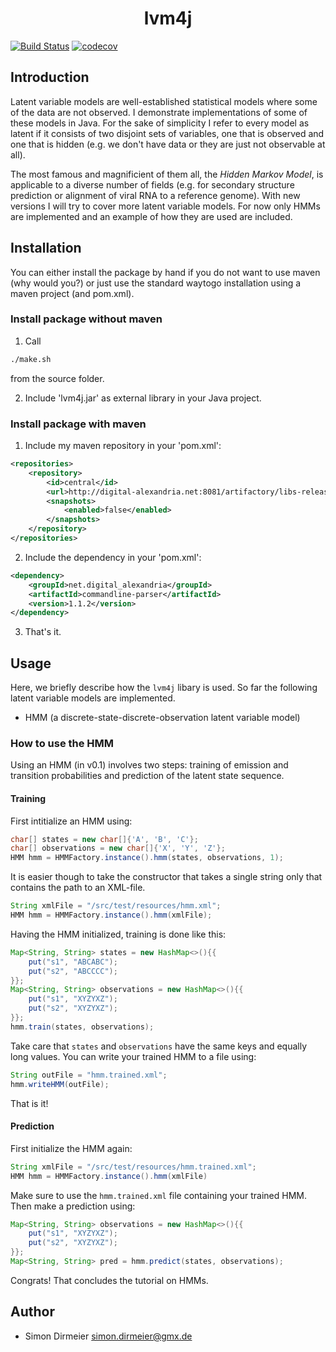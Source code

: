 <h1 align="center"> lvm4j </h1>

[![Build Status](https://travis-ci.org/rafstraumur/lvm4j.svg?branch=master)](https://travis-ci.org/rafstraumur/lvm4j.svg?branch=master)
[![codecov](https://codecov.io/gh/rafstraumur/lvm4j/branch/master/graph/badge.svg)](https://codecov.io/gh/rafstraumur/lvm4j)

## Introduction

Latent variable models are well-established statistical models where some of the data are not observed. I demonstrate implementations of some of these models in Java. For the sake of simplicity I refer to every model as latent if it consists of two disjoint sets of variables, one that is observed and one that is hidden (e.g. we don't have data or they are just not observable at all). 

The most famous and magnificient of them all, the <i>Hidden Markov Model</i>, is applicable to a diverse number of fields (e.g. for secondary structure prediction or alignment of viral RNA to a reference genome). With new versions I will try to cover more latent variable models. For now only HMMs are implemented and an example of how they are used are included.

## Installation
 
You can either install the package by hand if you do not want to use maven (why would you?) or just use the standard waytogo installation using a maven project (and pom.xml).

### Install package without maven

1. Call

```sh
./make.sh
```

from the source folder.

2. Include 'lvm4j.jar' as external library in your Java project.

### Install package with maven

1. Include my maven repository in your 'pom.xml':

```xml
<repositories>
	<repository>
    	<id>central</id>
    	<url>http://digital-alexandria.net:8081/artifactory/libs-release</url>
    	<snapshots>
    	    <enabled>false</enabled>
    	</snapshots>
	</repository>
</repositories>
```

2. Include the dependency in your 'pom.xml':

```xml
<dependency>
    <groupId>net.digital_alexandria</groupId>
    <artifactId>commandline-parser</artifactId>
    <version>1.1.2</version>
</dependency>
```

3. That's it.

## Usage

Here, we briefly describe how the <code>lvm4j</code> libary is used. So far the following latent variable models are implemented.

* HMM (a discrete-state-discrete-observation latent variable model)

### How to use the HMM

Using an HMM (in v0.1) involves two steps: training of emission and transition probabilities and prediction of the latent state sequence.

#### Training

First intitialize an HMM using:

```java
char[] states = new char[]{'A', 'B', 'C'};
char[] observations = new char[]{'X', 'Y', 'Z'};
HMM hmm = HMMFactory.instance().hmm(states, observations, 1);
```

It is easier though to take the constructor that takes a single string only that contains the path to an XML-file.

```java
String xmlFile = "/src/test/resources/hmm.xml";
HMM hmm = HMMFactory.instance().hmm(xmlFile);
```

Having the HMM initialized, training is done like this:

```java
Map<String, String> states = new HashMap<>(){{
	put("s1", "ABCABC");
	put("s2", "ABCCCC");
}};
Map<String, String> observations = new HashMap<>(){{
	put("s1", "XYZYXZ");
	put("s2", "XYZYXZ");
}};
hmm.train(states, observations);
```

Take care that <code>states</code> and <code>observations</code> have the same keys and equally long values. You can write your trained HMM to a file using:

```java
String outFile = "hmm.trained.xml";
hmm.writeHMM(outFile);
```

That is it! 

#### Prediction

First initialize the HMM again:

```java
String xmlFile = "/src/test/resources/hmm.trained.xml";
HMM hmm = HMMFactory.instance().hmm(xmlFile)
```

Make sure to use the <code>hmm.trained.xml</code> file containing your trained HMM. Then make a prediction using:

```java
Map<String, String> observations = new HashMap<>(){{
	put("s1", "XYZYXZ");
	put("s2", "XYZYXZ");
}};
Map<String, String> pred = hmm.predict(states, observations);
```

Congrats! That concludes the tutorial on HMMs. 

## Author

* Simon Dirmeier <a href="mailto:simon.dirmeier@gmx.de">simon.dirmeier@gmx.de</a>